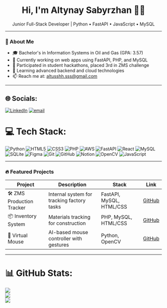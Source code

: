 <h1 align="center">Hi, I'm Altynay Sabyrzhan 👩‍💻</h1>
<p align="center">Junior Full-Stack Developer | Python • FastAPI • JavaScript • MySQL</p>

---

### 🧠 About Me

- 🎓 Bachelor's in Information Systems in Oil and Gas (GPA: 3.57)
- 🔭 Currently working on web apps using FastAPI, PHP, and MySQL
- 👯 Participated in student hackathons, placed 3rd in ZMS challenge
- 🌱 Learning advanced backend and cloud technologies
- 📫 Reach me at: altusshh.sss@gmail.com

---

## 🌐 Socials:
[![LinkedIn](https://img.shields.io/badge/LinkedIn-%230077B5.svg?logo=linkedin&logoColor=white)](https://linkedin.com/in/https://www.linkedin.com/in/altynai-sabyrzhan963/) [![email](https://img.shields.io/badge/Email-D14836?logo=gmail&logoColor=white)](mailto:altusshh.sss@gmail.com) 

# 💻 Tech Stack:
![Python](https://img.shields.io/badge/python-3670A0?style=for-the-badge&logo=python&logoColor=ffdd54) ![HTML5](https://img.shields.io/badge/html5-%23E34F26.svg?style=for-the-badge&logo=html5&logoColor=white) ![CSS3](https://img.shields.io/badge/css3-%231572B6.svg?style=for-the-badge&logo=css3&logoColor=white) ![PHP](https://img.shields.io/badge/php-%23777BB4.svg?style=for-the-badge&logo=php&logoColor=white) ![AWS](https://img.shields.io/badge/AWS-%23FF9900.svg?style=for-the-badge&logo=amazon-aws&logoColor=white) ![FastAPI](https://img.shields.io/badge/FastAPI-005571?style=for-the-badge&logo=fastapi) ![React](https://img.shields.io/badge/react-%2320232a.svg?style=for-the-badge&logo=react&logoColor=%2361DAFB) ![MySQL](https://img.shields.io/badge/mysql-4479A1.svg?style=for-the-badge&logo=mysql&logoColor=white) ![SQLite](https://img.shields.io/badge/sqlite-%2307405e.svg?style=for-the-badge&logo=sqlite&logoColor=white) ![Figma](https://img.shields.io/badge/figma-%23F24E1E.svg?style=for-the-badge&logo=figma&logoColor=white) ![Git](https://img.shields.io/badge/git-%23F05033.svg?style=for-the-badge&logo=git&logoColor=white) ![GitHub](https://img.shields.io/badge/github-%23121011.svg?style=for-the-badge&logo=github&logoColor=white) ![Notion](https://img.shields.io/badge/Notion-%23000000.svg?style=for-the-badge&logo=notion&logoColor=white) ![OpenCV](https://img.shields.io/badge/opencv-%23white.svg?style=for-the-badge&logo=opencv&logoColor=white) ![JavaScript](https://img.shields.io/badge/javascript-%23323330.svg?style=for-the-badge&logo=javascript&logoColor=%23F7DF1E)

---

### 🔥 Featured Projects

| Project | Description | Stack | Link |
|--------|-------------|-------|------|
| 🛠 ZMS Production Tracker | Internal system for tracking factory tasks | FastAPI, MySQL, HTML/CSS | [GitHub](https://github.com/Altyn-moon/ZMS-project) |
| 📦 Inventory System | Materials tracking for construction | PHP, MySQL, HTML/CSS | [GitHub](https://github.com/Altyn-moon/Sandyq) |
| 🎯 Virtual Mouse | AI-based mouse controller with gestures | Python, OpenCV | [GitHub](https://github.com/Altyn-moon/Virtual-mouse) |

---

# 📊 GitHub Stats:
![](https://github-readme-stats.vercel.app/api?username=Altyn-moon&theme=radical&hide_border=true&include_all_commits=false&count_private=false)<br/>
![](https://nirzak-streak-stats.vercel.app/?user=Altyn-moon&theme=radical&hide_border=true)<br/>
![](https://github-readme-stats.vercel.app/api/top-langs/?username=Altyn-moon&theme=radical&hide_border=true&include_all_commits=false&count_private=false&layout=compact)

<!-- Proudly created with GPRM ( https://gprm.itsvg.in ) -->
